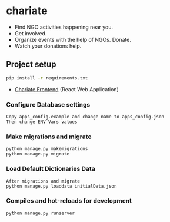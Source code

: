 # chariate
- Find NGO activities happening near you. 
- Get involved. 
- Organize events with the help of NGOs. Donate. 
- Watch your donations help.

## Project setup

```bash
pip install -r requirements.txt 

```

* [Chariate Frontend](https://github.com/macwlu97/chariate_frontend) (React Web Application)

### Configure Database settings

```
Copy apps_config.example and change name to apps_config.json
Then change ENV Vars values
```

### Make migrations and migrate

```
python manage.py makemigrations
python manage.py migrate
```

### Load Default Dictionaries Data
```
After migrations and migrate
python manage.py loaddata initialData.json
```

### Compiles and hot-reloads for development

```
python manage.py runserver
```



